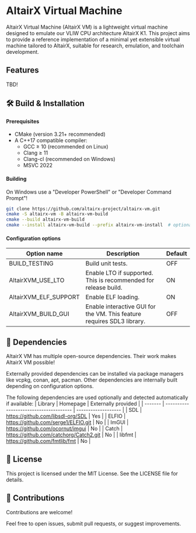 # AltairX Virtual Machine

AltairX Virtual Machine (AltairX VM) is a lightweight virtual machine designed to emulate our VLIW CPU architecture AltairX K1.
This project aims to provide a reference implementation of a minimal yet extensible virtual machine tailored to AltairX, suitable for research, emulation, and toolchain development.

## Features

TBD!

## 🛠️ Build & Installation

#### Prerequisites
  - CMake (version 3.21+ recommended)
  - A C++17 compatible compiler:
    - GCC ≥ 10 (recommended on Linux)
    - Clang ≥ 11
    - Clang-cl (recommended on Windows)
    - MSVC 2022

#### Building

On Windows use a "Developer PowerShell" or "Developer Command Prompt"!

```sh
git clone https://github.com/altairx-project/altairx-vm.git
cmake -S altairx-vm -B altairx-vm-build
cmake --build altairx-vm-build
cmake --install altairx-vm-build --prefix altairx-vm-install  # optional
```

#### Configuration options

| Option name           | Description                                                            | Default |
| --------------------- | ---------------------------------------------------------------------- | ------- |
| BUILD_TESTING         | Build unit tests.                                                      | OFF     |
| AltairXVM_USE_LTO     | Enable LTO if supported. This is recommended for release build.        | ON      |
| AltairXVM_ELF_SUPPORT | Enable ELF loading.                                                    | ON      |
| AltairXVM_BUILD_GUI   | Enable interactive GUI for the VM. This feature requires SDL3 library. | OFF     |

## 🔗 Dependencies

AltairX VM has multiple open-source dependencies. Their work makes AltairX VM possible!

Externally provided dependencies can be installed via package managers like vcpkg, conan, apt, pacman.
Other dependencies are internally built depending on configuration options.

The following dependencies are used optionally and detected automatically if available:
| Library | Homepage                               | Externally provided |
| ------- | -------------------------------------- | ------------------- |
| SDL     | https://github.com/libsdl-org/SDL      | Yes                 |
| ELFIO   | https://github.com/serge1/ELFIO.git    | No                  |
| ImGUI   | https://github.com/ocornut/imgui       | No                  |
| Catch   | https://github.com/catchorg/Catch2.git | No                  |
| libfmt  | https://github.com/fmtlib/fmt          | No                  |

## 📄 License

This project is licensed under the MIT License. See the LICENSE file for details.

## 💬 Contributions

Contributions are welcome!

Feel free to open issues, submit pull requests, or suggest improvements.

